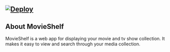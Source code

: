 [![Deploy](https://button.deta.dev/1/svg)](https://go.deta.dev/deploy?repo=https://github.com/andrewguest/movie-shelf.git)
---

## About MovieShelf
MovieShelf is a web app for displaying your movie and tv show collection. It makes it easy to view and search through your media collection.
